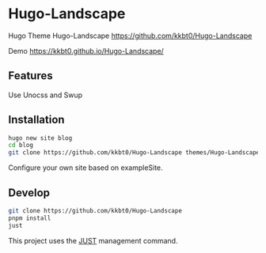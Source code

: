 # Hugo-Landscape

Hugo Theme Hugo-Landscape https://github.com/kkbt0/Hugo-Landscape

Demo https://kkbt0.github.io/Hugo-Landscape/

## Features

Use Unocss and Swup

## Installation

```bash
hugo new site blog
cd blog
git clone https://github.com/kkbt0/Hugo-Landscape themes/Hugo-Landscape
```
Configure your own site based on exampleSite. 

## Develop

```bash
git clone https://github.com/kkbt0/Hugo-Landscape
pnpm install
just
```

This project uses the [JUST](https://just.systems/) management command.

